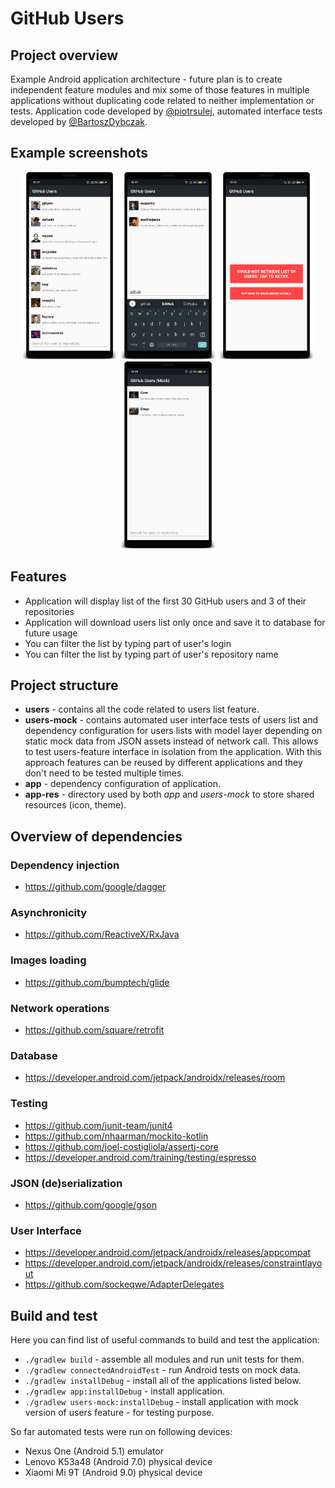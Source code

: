 # GitHub Users

## Project overview
Example Android application architecture - future plan is to create independent feature modules and mix some of those features in multiple applications without duplicating code related to neither implementation or tests. Application code developed by [@piotrsulej](https://github.com/piotrsulej), automated interface tests developed by [@BartoszDybczak](https://github.com/BartoszDybczak).

## Example screenshots
<p align=center>
<img src="users.png" height="300" /><img src="search.png" height="300" /><img src="error.png" height="300" /><img src="mock.png" height="300" />
</p>

## Features
* Application will display list of the first 30 GitHub users and 3 of their repositories
* Application will download users list only once and save it to database for future usage
* You can filter the list by typing part of user's login
* You can filter the list by typing part of user's repository name

## Project structure
* **users** - contains all the code related to users list feature.
* **users-mock** - contains automated user interface tests of users list and dependency configuration for users lists with model layer depending on static mock data from JSON assets instead of network call. This allows to test users-feature interface in isolation from the application. With this approach features can be reused by different applications and they don't need to be tested multiple times.  
* **app** - dependency configuration of application.
* **app-res** - directory used by both *app* and *users-mock* to store shared resources (icon, theme).

## Overview of dependencies
### Dependency injection
* https://github.com/google/dagger
### Asynchronicity
* https://github.com/ReactiveX/RxJava
### Images loading
* https://github.com/bumptech/glide
### Network operations
* https://github.com/square/retrofit
### Database
* https://developer.android.com/jetpack/androidx/releases/room
### Testing
* https://github.com/junit-team/junit4
* https://github.com/nhaarman/mockito-kotlin
* https://github.com/joel-costigliola/assertj-core
* https://developer.android.com/training/testing/espresso
### JSON (de)serialization
* https://github.com/google/gson
### User Interface
* https://developer.android.com/jetpack/androidx/releases/appcompat
* https://developer.android.com/jetpack/androidx/releases/constraintlayout
* https://github.com/sockeqwe/AdapterDelegates

## Build and test

Here you can find list of useful commands to build and test the application:
* `./gradlew build` - assemble all modules and run unit tests for them.
* `./gradlew connectedAndroidTest` - run Android tests on mock data.
* `./gradlew installDebug` - install all of the applications listed below.
* `./gradlew app:installDebug` - install application.
* `./gradlew users-mock:installDebug` - install application with mock version of users feature - for testing purpose.

So far automated tests were run on following devices:
- Nexus One (Android 5.1) emulator
- Lenovo K53a48 (Android 7.0) physical device
- Xiaomi Mi 9T (Android 9.0) physical device
